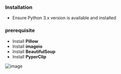 ### Installation
- Ensure Python 3.x version is available and installed

### prerequisite 
- Install **Pillow**
- Install **imageio**
- Install **BeautifulSoup**
- Install **PyperClip**

![image](https://user-images.githubusercontent.com/91420481/160111387-c089efdb-7eb9-4133-b416-ee7795f606b5.png)
